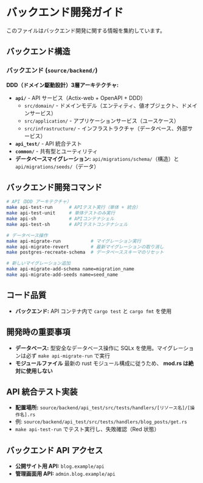# バックエンド開発ガイド

このファイルはバックエンド開発に関する情報を集約しています。

## バックエンド構造

### バックエンド (`source/backend/`)

**DDD（ドメイン駆動設計）3層アーキテクチャ:**

- **`api/`** - API サービス（Actix-web + OpenAPI + DDD）
  - `src/domain/` - ドメインモデル（エンティティ、値オブジェクト、ドメインサービス）  
  - `src/application/` - アプリケーションサービス（ユースケース）
  - `src/infrastructure/` - インフラストラクチャ（データベース、外部サービス）
- **`api_test/`** - API 統合テスト
- **`common/`** - 共有型とユーティリティ
- **データベースマイグレーション:** `api/migrations/schema/`（構造）と `api/migrations/seeds/`（データ）

## バックエンド開発コマンド

```bash
# API（DDD アーキテクチャ）
make api-test-run      # APIテスト実行（単体 + 統合）
make api-test-unit     # 単体テストのみ実行
make api-sh            # APIコンテナシェル
make api-test-sh       # APIテストコンテナシェル

# データベース操作
make api-migrate-run           # マイグレーション実行
make api-migrate-revert        # 最新マイグレーションの取り消し
make postgres-recreate-schema  # データベーススキーマのリセット

# 新しいマイグレーション追加
make api-migrate-add-schema name=migration_name
make api-migrate-add-seeds name=seed_name
```

## コード品質

- **バックエンド:** API コンテナ内で `cargo test` と `cargo fmt` を使用

## 開発時の重要事項

- **データベース:** 型安全なデータベース操作に SQLx を使用。マイグレーションは必ず `make api-migrate-run` で実行
- **モジュールファイル** 最新の rust モジュール構成に従うため、 **mod.rs は絶対に使用しない**

## API 統合テスト実装

- **配置場所:** `source/backend/api_test/src/tests/handlers/[リソース名]/[操作名].rs`
- 例: `source/backend/api_test/src/tests/handlers/blog_posts/get.rs`
- `make api-test-run` でテスト実行し、失敗確認（Red 状態）

## バックエンド API アクセス

- **公開サイト用 API:** `blog.example/api`
- **管理画面用 API:** `admin.blog.example/api`
